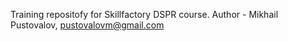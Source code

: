 Training repositofy for Skillfactory DSPR course.
Author - Mikhail Pustovalov, pustovalovm@gmail.com
